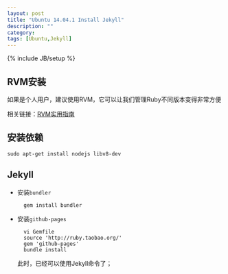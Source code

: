 ```yaml
---
layout: post
title: "Ubuntu 14.04.1 Install Jekyll"
description: ""
category: 
tags: [Ubuntu,Jekyll]
---
```

{% include JB/setup %}

## RVM安装

如果是个人用户，建议使用RVM，它可以让我们管理Ruby不同版本变得非常方便

相关链接：[RVM实用指南](https://ruby-china.org/wiki/rvm-guide)

## 安装依赖

    sudo apt-get install nodejs libv8-dev

## Jekyll

- 安装`bundler`

        gem install bundler

- 安装`github-pages`

        vi Gemfile
        source 'http://ruby.taobao.org/'
        gem 'github-pages'
        bundle install

	此时，已经可以使用Jekyll命令了；
